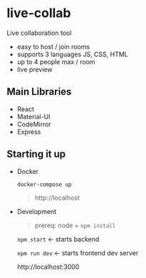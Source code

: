 # live-collab

Live collaboration tool

- easy to host / join rooms
- supports 3 languages JS, CSS, HTML
- up to 4 people max / room
- live preview

## Main Libraries

- React
- Material-UI
- CodeMirror
- Express

## Starting it up

- Docker

  `docker-compose up`

  > http://localhost

- Development

  > prereq: node + `npm install`

  `npm start` <- starts backend

  `npm run dev` <- starts frontend dev server

  http://localhost:3000
